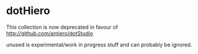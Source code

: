 dotHiero
========

This collection is now deprecated in favour of http://github.com/antiero/dotStudio

unused is experimental/work in progress stuff and can probably be ignored.
